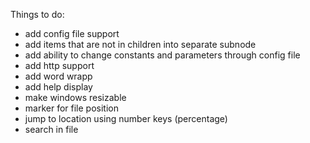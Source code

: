Things to do:
- add config file support
- add items that are not in children into separate subnode
- add ability to change constants and parameters through config file
- add http support
- add word wrapp
- add help display
- make windows resizable
- marker for file position
- jump to location using number keys (percentage)
- search in file